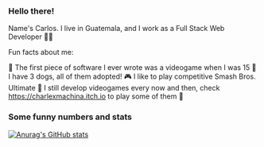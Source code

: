 ### Hello there!

Name's Carlos. I live in Guatemala, and I work as a Full Stack Web Developer 👨‍💻

Fun facts about me:

👾 The first piece of software I ever wrote was a videogame when I was 15
🐶 I have 3 dogs, all of them adopted!
🎮 I like to play competitive Smash Bros. Ultimate
👀 I still develop videogames every now and then, check https://charlexmachina.itch.io to play some of them 🙂


### Some funny numbers and stats
[![Anurag's GitHub stats](https://github-readme-stats.vercel.app/api?username=anuraghazra)](https://github.com/anuraghazra/github-readme-stats)
